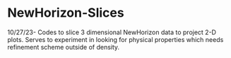 # NewHorizon-Slices
10/27/23- Codes to slice 3 dimensional NewHorizon data to project 2-D plots. Serves to experiment in looking for physical properties which needs refinement scheme outside of density.
